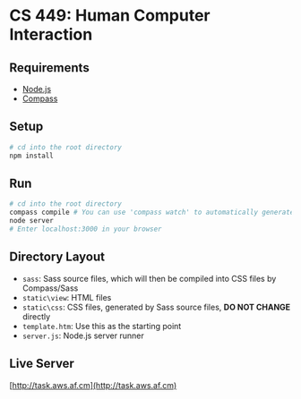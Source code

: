 # CS 449: Human Computer Interaction

## Requirements
- [Node.js](http://nodejs.org/)
- [Compass](http://compass-style.org/)

## Setup
```bash
# cd into the root directory
npm install
```

## Run
```bash
# cd into the root directory
compass compile # You can use 'compass watch' to automatically generate .css files
node server
# Enter localhost:3000 in your browser
```

## Directory Layout
- `sass`: Sass source files, which will then be compiled into CSS files by Compass/Sass
- `static\view`: HTML files
- `static\css`: CSS files, generated by Sass source files, **DO NOT CHANGE** directly
- `template.htm`: Use this as the starting point
- `server.js`: Node.js server runner

## Live Server
[http://task.aws.af.cm](http://task.aws.af.cm)
